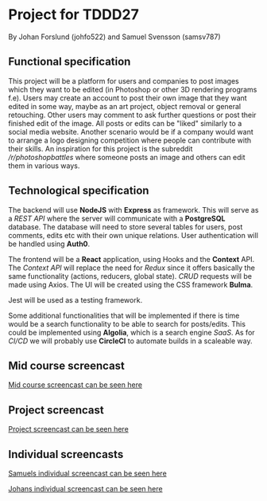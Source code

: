 # Project for TDDD27 
By Johan Forslund (johfo522) and Samuel Svensson (samsv787)

## Functional specification
This project will be a platform for users and companies to post images which they want to be edited (in Photoshop or other 3D rendering programs f.e). 
Users may create an account to post their own image that they want edited in some way, maybe as an art project, object removal or general retouching. 
Other users may comment to ask further questions or post their finished edit of the image. All posts or edits can be "liked" similarly to a social media website. 
Another scenario would be if a company would want to arrange a logo designing competition where people can contribute with their skills. 
An inspiration for this project is the subreddit _/r/photoshopbattles_ where someone posts an image and others can edit them in various ways.  

## Technological specification
The backend will use **NodeJS** with **Express** as framework. This will serve as a _REST API_ where the server will communicate with a **PostgreSQL** database.
The database will need to store several tables for users, post comments, edits etc with their own unique relations. User authentication will be handled using **Auth0**.

The frontend will be a **React** application, using Hooks and the **Context** API. The _Context API_ will replace the need for _Redux_ since it offers basically the same functionality (actions, reducers, global state). _CRUD_ requests will be made using Axios. The UI will be created using the CSS framework **Bulma**.

Jest will be used as a testing framework.

Some additional functionalities that will be implemented if there is time would be a search functionality to be able to search for posts/edits. This could be implemented using **Algolia**, which is a search engine _SaaS_.
As for _CI/CD_ we will probably use **CircleCI** to automate builds in a scaleable way. 


## Mid course screencast

[Mid course screencast can be seen here](https://www.youtube.com/watch?v=wucZl2d4Mn0&feature=youtu.be)


## Project screencast

[Project screencast can be seen here](https://www.youtube.com/watch?v=ILPil_hXGg8)


## Individual screencasts

[Samuels individual screencast can be seen here](https://www.youtube.com/watch?v=t6r9QxhPKSA)

[Johans individual screencast can be seen here](https://youtu.be/gsfcyJOtWUI)
